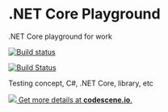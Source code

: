 # .NET Core Playground
.NET Core playground for work

<a href="https://ci.appveyor.com/project/jasonycw/net-core-playground" target="_blank">
<img alt="Build status" src="https://ci.appveyor.com/api/projects/status/03o3v957am3xrtu4?svg=true" />
</a>

[![Build Status](https://dev.azure.com/jasonycw/Test/_apis/build/status/Test-ASP.NET-CI)](https://dev.azure.com/jasonycw/Test/_build/latest?definitionId=1)

Testing concept, C#, .NET Core, library, etc

[![](https://codescene.io/projects/3751/status.svg) Get more details at **codescene.io**.](https://codescene.io/projects/3751/jobs/latest-successful/results)
